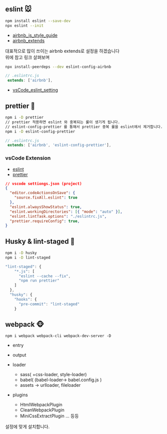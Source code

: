 ## eslint 🐭

```sh
npm install eslint --save-dev
npx eslint --init
```

- [airbnb_js_style_guide](https://github.com/airbnb/javascript)
- [airbnb_extends](https://github.com/airbnb/javascript/tree/master/packages/eslint-config-airbnb)


대표적으로 많이 쓰이는 airbnb extends로 설정을 하겠습니다 <br>
위에 참고 링크 살펴보며 
```sh
npx install-peerdeps --dev eslint-config-airbnb
``` 
```js
// .eslintrc.js
 extends: ['airbnb'],
```

- [vsCode_eslint_setting](https://github.com/microsoft/vscode-eslint)

## prettier 🐰

```sh
npm i -D prettier 
// prettier 적용하면 eslint 와 중복되는 룰이 생기게 됩니다.
// eslint-config-prettier 를 통해서 prettier 중복 룰을 eslint에서 제거합니다.
npm i -D eslint-config-prettier

```
 
```js
// .eslintrc.js
 extends: ['airbnb', 'eslint-config-prettier'],
```
### vsCode Extension 

- [eslint](https://marketplace.visualstudio.com/items?itemName=dbaeumer.vscode-eslint)
- [prettier](https://marketplace.visualstudio.com/items?itemName=esbenp.prettier-vscode)

```json
// vscode settiongs.json (project)
{
  "editor.codeActionsOnSave": {
    "source.fixAll.eslint": true
  },
  "eslint.alwaysShowStatus": true,
  "eslint.workingDirectories": [{ "mode": "auto" }],
  "eslint.lintTask.options": "./eslintrc.js",
  "prettier.requireConfig": true,
}

```


## Husky & lint-staged 🐷

```sh
npm i -D husky
npm i -D lint-staged
```

```js
"lint-staged": {
    "*.js": [
      "eslint --cache --fix",
      "npm run prettier"
    ]
  },
  "husky": {
    "hooks": {
      "pre-commit": "lint-staged"
    }
```
## webpack 🐵
```
npm i webpack webpack-cli webpack-dev-server -D
```
- entry
- output
- loader
  - sass( +css-loader, style-loader)   
  - babel( (babel-loader-> babel.config.js )
  -  assets -> urlloader, fileloader

- plugins 
  - HtmlWebpackPlugin
  - CleanWebpackPlugin
  - MiniCssExtractPlugin
  ...  등등

설정에 맞게 설치합니다.



